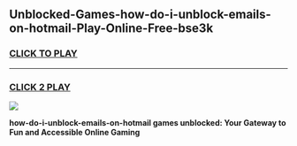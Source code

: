 
## Unblocked-Games-how-do-i-unblock-emails-on-hotmail-Play-Online-Free-bse3k
<h3>
<a href="https://premium76.site?title=how-do-i-unblock-emails-on-hotmail&ref=26A">CLICK TO PLAY</a></h3>
<hr>

<h3>
<a href="https://premium76.site?title=how-do-i-unblock-emails-on-hotmail&ref=26A">CLICK 2 PLAY</a>
  
</h3>

<a href="https://premium76.site?title=how-do-i-unblock-emails-on-hotmail&ref=26A"><img src="https://clearcache.store/games.png"></a>


**how-do-i-unblock-emails-on-hotmail games unblocked: Your Gateway to Fun and Accessible Online Gaming**
